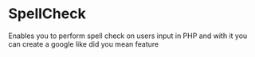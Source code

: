 # SpellCheck
Enables you to perform spell check on users input in PHP and with it you can create a google like did you mean feature

